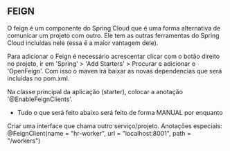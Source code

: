 ## FEIGN
O feign é um componente do Spring Cloud que é uma forma alternativa de comunicar um projeto com outro.
Ele tem as outras ferramentas do Spring Cloud incluídas nele (essa é a maior vantagem dele).

Para adicionar o Feign é necessário acrescentar clicar com o botão direito no projeto, ir em 'Spring' > 'Add Starters' > Procurar e adicionar o 'OpenFeign'.
Com isso o maven irá baixar as novas dependencias que será incluídas no pom.xml.

Na classe principal da aplicação (starter), colocar a anotação '@EnableFeignClients'.

- Tudo o que será feito abaixo será feito de forma MANUAL por enquanto

Criar uma interface que chama outro serviço/projeto.
Anotações especiais: @FeignClient(name = "hr-worker", url = "localhost:8001", path = "/workers")

